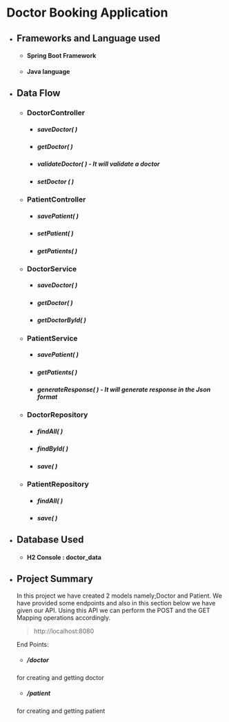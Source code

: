 # Doctor Booking Application

- ## Frameworks and Language used
  - #### Spring Boot Framework
  - #### Java language
- ## Data Flow
  - ### DoctorController
     - ##### _saveDoctor( )_   
     - ##### _getDoctor( )_  
     - ##### _validateDoctor( )_    - It will validate a doctor
     - ##### _setDoctor ( )_     
     
  - ### PatientController
     - ##### _savePatient( )_   
     - ##### _setPatient( )_       
     - ##### _getPatients( )_     
    
  - ### DoctorService
     - ##### _saveDoctor( )_     
     - ##### _getDoctor( )_      
     - ##### _getDoctorById( )_  
     
   - ### PatientService
     - ##### _savePatient( )_      
     - ##### _getPatients( )_      
     - ##### _generateResponse( )_    - It will generate response in the Json format
  
    
   - ### DoctorRepository
     - ##### _findAll( )_   
     - ##### _findById( )_           
     - ##### _save( )_
    
   - ### PatientRepository
     - ##### _findAll( )_             
     - ##### _save( )_
     
- ## Database Used
  - #### H2 Console :  doctor_data
  
- ## Project Summary
  In this project we have created 2 models namely;Doctor and Patient. We have provided some endpoints and also in this section below we have given our API. Using this API we can perform the POST and  the GET Mapping operations accordingly.
  
  
  > http://localhost:8080
  
  End Points:
    - ##### /doctor    
    for creating and getting doctor
    
    - ##### /patient   
    for creating and getting patient

 
